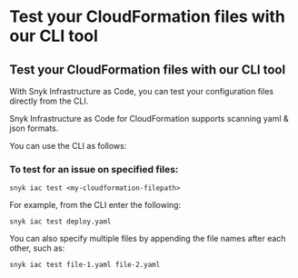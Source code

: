 # Test your CloudFormation files with our CLI tool

##  Test your CloudFormation files with our CLI tool

With Snyk Infrastructure as Code, you can test your configuration files directly from the CLI.

Snyk Infrastructure as Code for CloudFormation supports scanning yaml & json formats. 

You can use the CLI as follows:

### To test for an issue on specified files:

```text
snyk iac test <my-cloudformation-filepath>
```

For example, from the CLI enter the following:

```text
snyk iac test deploy.yaml
```

You can also specify multiple files by appending the file names after each other, such as:

```text
snyk iac test file-1.yaml file-2.yaml
```


